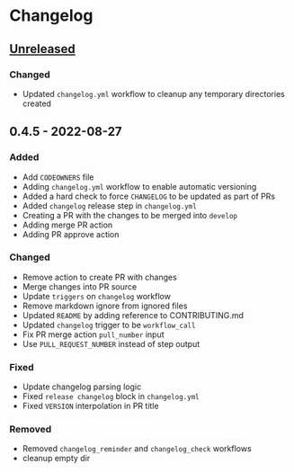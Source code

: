 # Changelog

## [Unreleased]

### Changed

- Updated `changelog.yml` workflow to cleanup any temporary directories created

## 0.4.5 - 2022-08-27
### Added
- Add `CODEOWNERS` file
- Adding `changelog.yml` workflow to enable automatic versioning
- Added a hard check to force `CHANGELOG` to be updated as part of PRs
- Added `changelog` release step in `changelog.yml`
- Creating a PR with the changes to be merged into `develop`
- Adding merge PR action
- Adding PR approve action

### Changed
- Remove action to create PR with changes
- Merge changes into PR source
- Update `triggers` on `changelog` workflow
- Remove markdown ignore from ignored files
- Updated `README` by adding reference to CONTRIBUTING.md
- Updated `changelog` trigger to be `workflow_call`
- Fix PR merge action `pull_number` input
- Use `PULL_REQUEST_NUMBER` instead of step output

### Fixed
- Update changelog parsing logic
- Fixed `release changelog` block in `changelog.yml`
- Fixed `VERSION` interpolation in PR title

### Removed
- Removed `changelog_reminder` and `changelog_check` workflows
- cleanup empty dir

[Unreleased]: https://github.com/venkatBala/lmptools/changelog/compare/78ae5046d386cd6fed4492a8874e0a9da59ac1d0...develop
